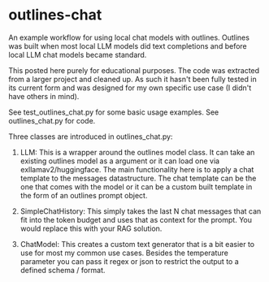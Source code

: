 # outlines-chat

An example workflow for using local chat models with outlines.  Outlines was built when most local LLM models did text completions and before local LLM chat models became standard.

This posted here purely for educational purposes.  The code was extracted from a larger project and cleaned up.  As such it hasn't been fully tested in its current form and was designed for my own specific use case (I didn't have others in mind). 

See test_outlines_chat.py for some basic usage examples.  See outlines_chat.py for code.  

Three classes are introduced in outlines_chat.py:

1) LLM:  This is a wrapper around the outlines model class.  It can take an existing outlines model as a argument or it can load one via exllamav2/huggingface.  The main functionality here is to apply a chat template to the messages datastructure.  The chat template can be the one that comes with the model or it can be a custom built template in the form of an outlines prompt object.

2) SimpleChatHistory: This simply takes the last N chat messages that can fit into the token budget and uses that as context for the prompt.  You would replace this with your RAG solution.

3) ChatModel: This creates a custom text generator that is a bit easier to use for most my common use cases. Besides the temperature parameter you can pass it regex or json to restrict the output to a defined schema / format.
